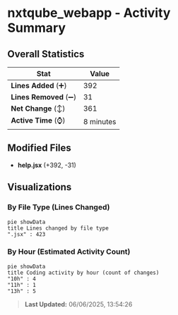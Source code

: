 # nxtqube_webapp - Activity Summary 

## Overall Statistics

| Stat                   | Value                                                             |
| ---------------------- | ----------------------------------------------------------------- |
| **Lines Added** (➕)   | 392                                          |
| **Lines Removed** (➖) | 31                                        |
| **Net Change** (↕)    | 361                |
| **Active Time** (⌚)   | 8 minutes |


## Modified Files
- **help.jsx** (+392, -31)

## Visualizations

### By File Type (Lines Changed)

```mermaid
pie showData
title Lines changed by file type
".jsx" : 423
```

### By Hour (Estimated Activity Count)

```mermaid
pie showData
title Coding activity by hour (count of changes)
"10h" : 4
"11h" : 1
"13h" : 5
```


> **Last Updated:** 06/06/2025, 13:54:26